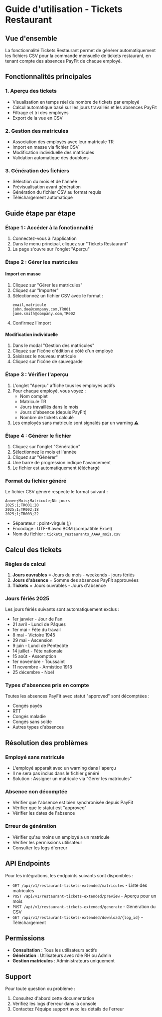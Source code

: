 # Guide d'utilisation - Tickets Restaurant

## Vue d'ensemble

La fonctionnalité Tickets Restaurant permet de générer automatiquement les fichiers CSV pour la commande mensuelle de tickets restaurant, en tenant compte des absences PayFit de chaque employé.

## Fonctionnalités principales

### 1. Aperçu des tickets
- Visualisation en temps réel du nombre de tickets par employé
- Calcul automatique basé sur les jours travaillés et les absences PayFit
- Filtrage et tri des employés
- Export de la vue en CSV

### 2. Gestion des matricules
- Association des employés avec leur matricule TR
- Import en masse via fichier CSV
- Modification individuelle des matricules
- Validation automatique des doublons

### 3. Génération des fichiers
- Sélection du mois et de l'année
- Prévisualisation avant génération
- Génération du fichier CSV au format requis
- Téléchargement automatique

## Guide étape par étape

### Étape 1 : Accéder à la fonctionnalité

1. Connectez-vous à l'application
2. Dans le menu principal, cliquez sur "Tickets Restaurant"
3. La page s'ouvre sur l'onglet "Aperçu"

### Étape 2 : Gérer les matricules

#### Import en masse
1. Cliquez sur "Gérer les matricules"
2. Cliquez sur "Importer"
3. Sélectionnez un fichier CSV avec le format :
   ```csv
   email,matricule
   john.doe@company.com,TR001
   jane.smith@company.com,TR002
   ```
4. Confirmez l'import

#### Modification individuelle
1. Dans le modal "Gestion des matricules"
2. Cliquez sur l'icône d'édition à côté d'un employé
3. Saisissez le nouveau matricule
4. Cliquez sur l'icône de sauvegarde

### Étape 3 : Vérifier l'aperçu

1. L'onglet "Aperçu" affiche tous les employés actifs
2. Pour chaque employé, vous voyez :
   - Nom complet
   - Matricule TR
   - Jours travaillés dans le mois
   - Jours d'absence (depuis PayFit)
   - Nombre de tickets calculé
3. Les employés sans matricule sont signalés par un warning ⚠️

### Étape 4 : Générer le fichier

1. Cliquez sur l'onglet "Génération"
2. Sélectionnez le mois et l'année
3. Cliquez sur "Générer"
4. Une barre de progression indique l'avancement
5. Le fichier est automatiquement téléchargé

### Format du fichier généré

Le fichier CSV généré respecte le format suivant :
```csv
Annee;Mois;Matricule;Nb jours
2025;1;TR001;20
2025;1;TR002;18
2025;1;TR003;22
```

- Séparateur : point-virgule (;)
- Encodage : UTF-8 avec BOM (compatible Excel)
- Nom du fichier : `tickets_restaurants_AAAA_mois.csv`

## Calcul des tickets

### Règles de calcul

1. **Jours ouvrables** = Jours du mois - weekends - jours fériés
2. **Jours d'absence** = Somme des absences PayFit approuvées
3. **Tickets** = Jours ouvrables - Jours d'absence

### Jours fériés 2025

Les jours fériés suivants sont automatiquement exclus :
- 1er janvier - Jour de l'an
- 21 avril - Lundi de Pâques
- 1er mai - Fête du travail
- 8 mai - Victoire 1945
- 29 mai - Ascension
- 9 juin - Lundi de Pentecôte
- 14 juillet - Fête nationale
- 15 août - Assomption
- 1er novembre - Toussaint
- 11 novembre - Armistice 1918
- 25 décembre - Noël

### Types d'absences pris en compte

Toutes les absences PayFit avec statut "approved" sont décomptées :
- Congés payés
- RTT
- Congés maladie
- Congés sans solde
- Autres types d'absences

## Résolution des problèmes

### Employé sans matricule
- L'employé apparaît avec un warning dans l'aperçu
- Il ne sera pas inclus dans le fichier généré
- Solution : Assigner un matricule via "Gérer les matricules"

### Absence non décomptée
- Vérifier que l'absence est bien synchronisée depuis PayFit
- Vérifier que le statut est "approved"
- Vérifier les dates de l'absence

### Erreur de génération
- Vérifier qu'au moins un employé a un matricule
- Vérifier les permissions utilisateur
- Consulter les logs d'erreur

## API Endpoints

Pour les intégrations, les endpoints suivants sont disponibles :

- `GET /api/v1/restaurant-tickets-extended/matricules` - Liste des matricules
- `POST /api/v1/restaurant-tickets-extended/preview` - Aperçu pour un mois
- `POST /api/v1/restaurant-tickets-extended/generate` - Génération du CSV
- `GET /api/v1/restaurant-tickets-extended/download/{log_id}` - Téléchargement

## Permissions

- **Consultation** : Tous les utilisateurs actifs
- **Génération** : Utilisateurs avec rôle RH ou Admin
- **Gestion matricules** : Administrateurs uniquement

## Support

Pour toute question ou problème :
1. Consultez d'abord cette documentation
2. Vérifiez les logs d'erreur dans la console
3. Contactez l'équipe support avec les détails de l'erreur